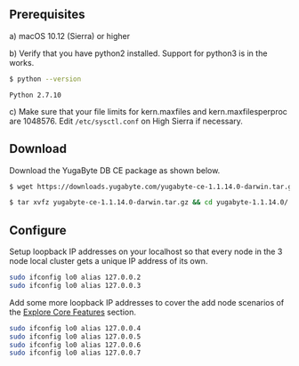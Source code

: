 ## Prerequisites

a) <i class="fab fa-apple" aria-hidden="true"></i> macOS 10.12 (Sierra) or higher

b) Verify that you have python2 installed. Support for python3 is in the works.

```sh
$ python --version
```

```
Python 2.7.10
```

c) Make sure that your file limits for kern.maxfiles and kern.maxfilesperproc are 1048576. Edit `/etc/sysctl.conf` on High Sierra if necessary.

## Download

Download the YugaByte DB CE package as shown below.

```sh
$ wget https://downloads.yugabyte.com/yugabyte-ce-1.1.14.0-darwin.tar.gz
```

```sh
$ tar xvfz yugabyte-ce-1.1.14.0-darwin.tar.gz && cd yugabyte-1.1.14.0/
```

## Configure

Setup loopback IP addresses on your localhost so that every node in the 3 node local cluster gets a unique IP address of its own.

```sh
sudo ifconfig lo0 alias 127.0.0.2
sudo ifconfig lo0 alias 127.0.0.3
```


Add some more loopback IP addresses to cover the add node scenarios of the [Explore Core Features](../../explore/) section.

```sh
sudo ifconfig lo0 alias 127.0.0.4
sudo ifconfig lo0 alias 127.0.0.5
sudo ifconfig lo0 alias 127.0.0.6
sudo ifconfig lo0 alias 127.0.0.7
```
